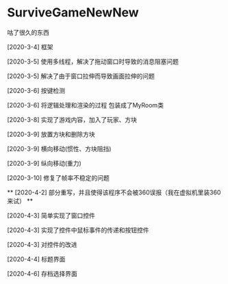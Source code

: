 # SurviveGameNewNew
咕了很久的东西

[2020-3-4] 框架

[2020-3-5] 使用多线程，解决了拖动窗口时导致的消息阻塞问题

[2020-3-5] 解决了由于窗口拉伸而导致画面拉伸的问题

[2020-3-6] 按键检测

[2020-3-6] 将逻辑处理和渲染的过程 包装成了MyRoom类

[2020-3-8] 实现了游戏内容，加入了玩家、方块

[2020-3-9] 放置方块和删除方块

[2020-3-9] 横向移动(惯性、方块阻挡)

[2020-3-9] 纵向移动(重力)

[2020-3-10] 修复了帧率不稳定的问题

** [2020-4-2] 部分重写，并且使得该程序不会被360误报（我在虚拟机里装360来试） **

[2020-4-3] 简单实现了窗口控件

[2020-4-3] 实现了控件中鼠标事件的传递和按钮控件

[2020-4-3] 对控件的改进

[2020-4-4] 标题界面

[2020-4-6] 存档选择界面